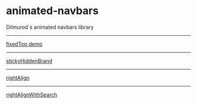 # animated-navbars
Dilmurod`s animated navbars library
***
[fixedTop demo](https://codepen.io/Dilmurod99/pen/vqgBWB)
***
[stickyHiddenBrand](https://codepen.io/Dilmurod99/pen/gNgYQM)
***
[rightAlign](https://codepen.io/Dilmurod99/pen/GRKpyPq)
***
[rightAlignWithSearch](https://codepen.io/Dilmurod99/pen/YzKyvGW)
